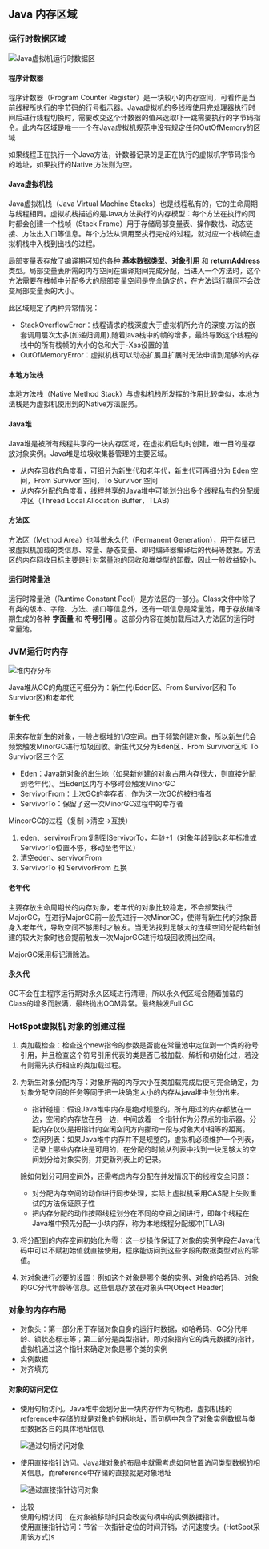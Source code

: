 ## Java 内存区域

### 运行时数据区域

![Java虚拟机运行时数据区](Java虚拟机运行时数据区.PNG)

#### 程序计数器

程序计数器（Program Counter Register）是一块较小的内存空间，可看作是当前线程所执行的字节码的行号指示器。Java虚拟机的多线程使用完处理器执行时间后进行线程切换时，需要改变这个计数器的值来选取吓一跳需要执行的字节码指令。此内存区域是唯一一个在Java虚拟机规范中没有规定任何OutOfMemory的区域

如果线程正在执行一个Java方法，计数器记录的是正在执行的虚拟机字节码指令的地址，如果执行的Native 方法则为空。

#### Java虚拟机栈

Java虚拟机栈（Java Virtual Machine Stacks）也是线程私有的，它的生命周期与线程相同。虚拟机栈描述的是Java方法执行的内存模型：每个方法在执行的同时都会创建一个栈帧（Stack Frame）用于存储局部变量表、操作数栈、动态链接、方法出入口等信息。每个方法从调用至执行完成的过程，就对应一个栈帧在虚拟机栈中入栈到出栈的过程。

局部变量表存放了编译期可知的各种 **基本数据类型**、**对象引用** 和 **returnAddress** 类型。局部变量表所需的内存空间在编译期间完成分配，当进入一个方法时，这个方法需要在栈帧中分配多大的局部变量空间是完全确定的，在方法运行期间不会改变局部变量表的大小。

此区域规定了两种异常情况：

+ StackOverflowError：线程请求的栈深度大于虚拟机所允许的深度.方法的嵌套调用层次太多(如递归调用),随着java栈中的帧的增多，最终导致这个线程的栈中的所有栈帧的大小的总和大于-Xss设置的值
+ OutOfMemoryError：虚拟机栈可以动态扩展且扩展时无法申请到足够的内存

#### 本地方法栈

本地方法栈（Native Method Stack）与虚拟机栈所发挥的作用比较类似，本地方法栈是为虚拟机使用到的Native方法服务。

#### Java堆

Java堆是被所有线程共享的一块内存区域，在虚拟机启动时创建，唯一目的是存放对象实例。Java堆是垃圾收集器管理的主要区域。

+ 从内存回收的角度看，可细分为新生代和老年代，新生代可再细分为 Eden 空间，From Survivor 空间，To Survivor 空间
+ 从内存分配的角度看，线程共享的Java堆中可能划分出多个线程私有的分配缓冲区（Thread Local Allocation Buffer，TLAB）

#### 方法区

方法区（Method Area）也叫做永久代（Permanent Generation），用于存储已被虚拟机加载的类信息、常量、静态变量、即时编译器编译后的代码等数据。方法区的内存回收目标主要是针对常量池的回收和堆类型的卸载，因此一般收益较小。

#### 运行时常量池

运行时常量池（Runtime Constant Pool）是方法区的一部分。Class文件中除了有类的版本、字段、方法、接口等信息外，还有一项信息是常量池，用于存放编译期生成的各种 **字面量** 和 **符号引用** 。这部分内容在类加载后进入方法区的运行时常量池。

### JVM运行时内存

![堆内存分布](堆内存分布.PNG)

Java堆从GC的角度还可细分为：新生代(Eden区、From Survivor区和 To Survivor区)和老年代

#### 新生代

用来存放新生的对象，一般占据堆的1/3空间。由于频繁创建对象，所以新生代会频繁触发MinorGC进行垃圾回收。新生代又分为Eden区、From Survivor区和 To Survivor区三个区

+ Eden：Java新对象的出生地（如果新创建的对象占用内存很大，则直接分配到老年代）。当Eden区内存不够时会触发MinorGC
+ ServivorFrom：上次GC的幸存者，作为这一次GC的被扫描者
+ ServivorTo：保留了这一次MinorGC过程中的幸存者

MincorGC的过程（复制->清空->互换）

1. eden、servivorFrom复制到ServivorTo，年龄+1（对象年龄到达老年标准或ServivorTo位置不够，移动至老年区）
2. 清空eden、servivorFrom
3. ServivorTo 和 ServivorFrom 互换

#### 老年代

主要存放生命周期长的内存对象，老年代的对象比较稳定，不会频繁执行MajorGC，在进行MajorGC前一般先进行一次MinorGC，使得有新生代的对象晋身入老年代，导致空间不够用时才触发。当无法找到足够大的连续空间分配给新创建的较大对象时也会提前触发一次MajorGC进行垃圾回收腾出空间。

MajorGC采用标记清除法。

#### 永久代

GC不会在主程序运行期对永久区域进行清理，所以永久代区域会随着加载的Class的增多而胀满，最终抛出OOM异常。最终触发Full GC

### HotSpot虚拟机 对象的创建过程

1. 类加载检查：检查这个new指令的参数是否能在常量池中定位到一个类的符号引用，并且检查这个符号引用代表的类是否已被加载、解析和初始化过，若没有则需先执行相应的类加载过程。

2. 为新生对象分配内存：对象所需的内存大小在类加载完成后便可完全确定，为对象分配空间的任务等同于把一块确定大小的内存从java堆中划分出来。

   + 指针碰撞：假设Java堆中内存是绝对规整的，所有用过的内存都放在一边，空闲的内存放在另一边，中间放着一个指针作为分界点的指示器。分配内存仅仅是把指针向空闲空间方向挪动一段与对象大小相等的距离。
   + 空闲列表：如果Java堆中内存并不是规整的，虚拟机必须维护一个列表，记录上哪些内存块是可用的，在分配的时候从列表中找到一块足够大的空间划分给对象实例，并更新列表上的记录。

   除如何划分可用空间外，还需考虑内存分配在并发情况下的线程安全问题：

   + 对分配内存空间的动作进行同步处理，实际上虚拟机采用CAS配上失败重试的方法保证原子性
   + 把内存分配的动作按照线程划分在不同的空间之间进行，即每个线程在Java堆中预先分配一小块内存，称为本地线程分配缓冲(TLAB)

3. 将分配到的内存空间初始化为零：这一步操作保证了对象的实例字段在Java代码中可以不赋初始值就直接使用，程序能访问到这些字段的数据类型对应的零值。

4. 对对象进行必要的设置：例如这个对象是哪个类的实例、对象的哈希码、对象的GC分代年龄等信息。这些信息存放在对象头中(Object Header)

### 对象的内存布局

+ 对象头：第一部分用于存储对象自身的运行时数据，如哈希码、GC分代年龄、锁状态标志等；第二部分是类型指针，即对象指向它的类元数据的指针，虚拟机通过这个指针来确定对象是哪个类的实例
+ 实例数据
+ 对齐填充

#### 对象的访问定位

+ 使用句柄访问。Java堆中会划分出一块内存作为句柄池，虚拟机栈的reference中存储的就是对象的句柄地址，而句柄中包含了对象实例数据与类型数据各自的具体地址信息

  ![通过句柄访问对象](通过句柄访问对象.PNG)

+ 使用直接指针访问。Java堆对象的布局中就需考虑如何放置访问类型数据的相关信息，而reference中存储的直接就是对象地址

  ![通过直接指针访问对象](通过直接指针访问对象.PNG) 
+ 比较  
  使用句柄访问：在对象被移动时只会改变句柄中的实例数据指针。  
  使用直接指针访问：节省一次指针定位的时间开销，访问速度快。(HotSpot采用该方式)s